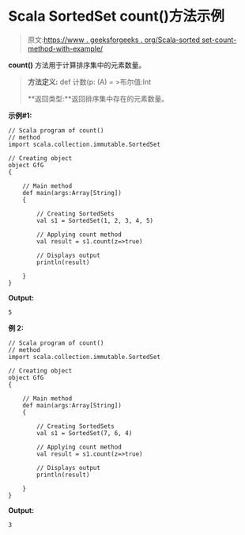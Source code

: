 # Scala SortedSet count()方法示例

> 原文:[https://www . geeksforgeeks . org/Scala-sorted set-count-method-with-example/](https://www.geeksforgeeks.org/scala-sortedset-count-method-with-example/)

**count()** 方法用于计算排序集中的元素数量。

> **方法定义:** def 计数(p: (A) = >布尔值:Int
> 
> **返回类型:**返回排序集中存在的元素数量。

**示例#1:**

```
// Scala program of count()
// method
import scala.collection.immutable.SortedSet 

// Creating object 
object GfG 
{ 

    // Main method 
    def main(args:Array[String]) 
    { 

        // Creating SortedSets 
        val s1 = SortedSet(1, 2, 3, 4, 5) 

        // Applying count method 
        val result = s1.count(z=>true) 

        // Displays output 
        println(result) 

    } 
} 
```

**Output:**

```
5

```

**例 2:**

```
// Scala program of count()
// method
import scala.collection.immutable.SortedSet 

// Creating object 
object GfG 
{ 

    // Main method 
    def main(args:Array[String]) 
    { 

        // Creating SortedSets 
        val s1 = SortedSet(7, 6, 4) 

        // Applying count method 
        val result = s1.count(z=>true) 

        // Displays output 
        println(result) 

    } 
} 
```

**Output:**

```
3

```